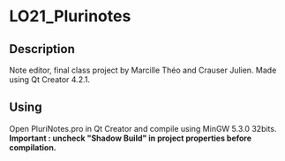 # LO21_Plurinotes
## Description
Note editor, final class project by Marcille Théo and Crauser Julien.
Made using Qt Creator 4.2.1.

## Using
Open PluriNotes.pro in Qt Creator and compile using MinGW 5.3.0 32bits.
**Important : uncheck "Shadow Build" in project properties before compilation.**
